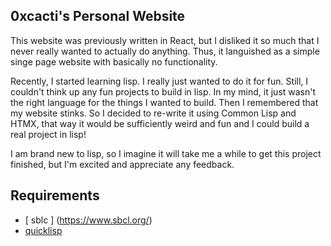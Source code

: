 ## 0xcacti's Personal Website 

This website was previously written in React, but 
I disliked it so much that I never really wanted to 
actually do anything.  Thus, it languished as a 
simple singe page website with basically no functionality.

Recently, I started learning lisp.  I really just wanted to 
do it for fun.  Still, I couldn't think up any fun projects to build in 
lisp.  In my mind, it just wasn't the right language for the 
things I wanted to build.  Then I remembered that my website stinks. 
So I decided to re-write it using Common Lisp and HTMX, that way it 
would be sufficiently weird and fun and I could build a real project in 
lisp! 

I am brand new to lisp, so I imagine it will take me a while to get
this project finished, but I'm excited and appreciate any feedback.

## Requirements 

- [ sblc ] (https://www.sbcl.org/)
- [ quicklisp ](https://www.quicklisp.org/beta/)

